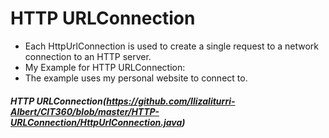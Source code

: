 # HTTP URLConnection

- Each HttpUrlConnection is used to create a single request to a network connection to an HTTP server. 
- My Example for HTTP URLConnection:
- The example uses my personal website to connect to.


##### HTTP URLConnection(https://github.com/Ilizaliturri-Albert/CIT360/blob/master/HTTP-URLConnection/HttpUrlConnection.java)
